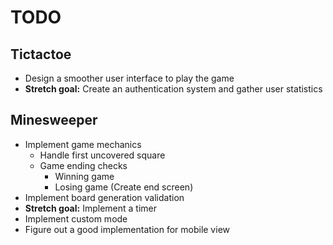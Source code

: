 # TODO

## Tictactoe

- Design a smoother user interface to play the game
- **Stretch goal:** Create an authentication system and gather user statistics

## Minesweeper

- Implement game mechanics
  - Handle first uncovered square
  - Game ending checks
    - Winning game
    - Losing game (Create end screen)
- Implement board generation validation
- **Stretch goal:** Implement a timer
- Implement custom mode
- Figure out a good implementation for mobile view
